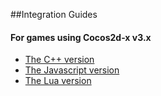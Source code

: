 ##Integration Guides

#### For games using Cocos2d-x v3.x

* [The C++ version](./v3-cpp)
* [The Javascript version](./v3-js)
* [The Lua version](./v3-lua)

